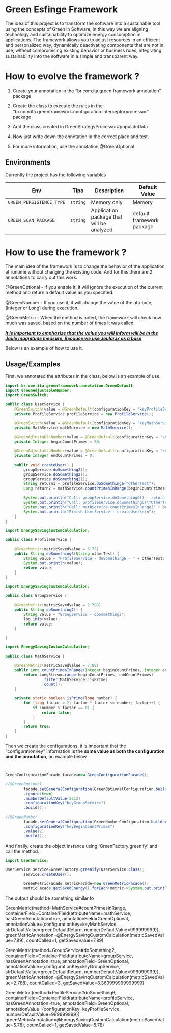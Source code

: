 # Green Esfinge Framework
The idea of this project is to transform the software into a sustainable tool using the concepts of Green in Software, in this way we are aligning technology and sustainability to optimize energy consumption in applications. The framework allows you to adjust resources in an efficient and personalized way, dynamically deactivating components that are not in use, without compromising existing behavior or business rules, integrating sustainability into the software in a simple and transparent way.

# How to evolve the framework ?

1. Create your annotation in the "br.com.ita.green framework.annotation" package

2. Create the class to execute the rules in the "br.com.ita.greenframework.configuration.interceptorprocessor" package

3. Add the class created in GreenStrategyProcessor#populateData

4. Now just write down the annotation in the correct place and test.

5. For more information, use the annotation @GreenOptional

## Environments

Currently the project has the following variables

| Env                      | Tipo     | Description                               | Default Value             |
|--------------------------|----------|-------------------------------------------|---------------------------|
| `GREEN_PERSISTENCE_TYPE` | `string` | Memory only                               | Memory                    | 
| `GREEN_SCAN_PACKAGE`     | `string` | Application package that will be analyzed | default framework package |

# How to use the framework ?

The main idea of the framework is to change the behavior of the application at runtime without changing the existing code. And for this there are 2 annotations to carry out this work.

@GreenOptional - If you enable it, it will ignore the execution of the current method and return a default value as you specified.

@GreenNumber - If you use it, it will change the value of the attribute, (Integer or Long) during execution.

@GreenMetric - When the method is noted, the framework will check how much was saved, based on the number of times it was called.

<ins>**_It is important to emphasize that the value you will inform will be in the Joule magnitude measure, Because we use [JoularJx](https://www.noureddine.org/research/joular/joularjx) as a base_**</ins>


Below is an example of how to use it.


## Usage/Examples

First, we annotated the attributes in the class, below is an example of use.

```java
import br.com.ita.greenframework.annotation.GreenDefault;
import GreenAdjustableNumber;
import GreenSwitch;

public class UserService {
    @GreenSwitch(value = @GreenDefault(configurationKey = "keyProfileService"))
    private ProfileService profileService = new ProfileService();

    @GreenSwitch(value = @GreenDefault(configurationKey = "keyMathService"))
    private MathService mathService = new MathService();

    @GreenAdjustableNumber(value = @GreenDefault(configurationKey = "keyBeginCountPrimes"))
    private Integer beginCountPrimes = 50;

    @GreenAdjustableNumber(value = @GreenDefault(configurationKey = "keyEndCountPrimes"))
    private Integer endCountPrimes = 0;

    public void createUser() {
        groupService.doSomething2();
        groupService.doSomething2();
        groupService.doSomething2();
        String return1 = profileService.doSomething6("OtherTest");
        Long return2 = mathService.countPrimesInRange(beginCountPrimes, endCountPrimes);

        System.out.println("Call: groupService.doSomething0() - return: void");
        System.out.println("Call: profileService.doSomething6(\"OtherTest\") - return: " + return1);
        System.out.println("Call: mathService.countPrimesInRange(" + beginCountPrimes + ", " + endCountPrimes + ") - return: " + return2);
        System.out.println("Finish UserService - createUser\n\n");
    }
}

import EnergySavingCustomCalculation;

public class ProfileService {

    @GreenMetric(metricSavedValue = 5.78)
    public String doSomething6(String otherTest) {
        String value = "ProfileService - doSomething6 - " + otherTest;
        System.out.println(value);
        return value;
    }
}

import EnergySavingCustomCalculation;

public class GroupService {

    @GreenMetric(metricSavedValue = 2.788)
    public String doSomething2() {
        String value = "GroupService - doSomething2";
        log.info(value);
        return value;
    }

}

import EnergySavingCustomCalculation;

public class MathService {

    @GreenMetric(metricSavedValue = 7.89)
    public Long countPrimesInRange(Integer beginCountPrimes, Integer endCountPrimes) {
        return LongStream.range(beginCountPrimes, endCountPrimes)
                .filter(MathService::isPrime)
                .count();
    }

    private static boolean isPrime(long number) {
        for (long factor = 2; factor * factor <= number; factor++) {
            if (number % factor == 0) {
                return false;
            }
        }
        return true;
    }
}

```
Then we create the configurations, it is important that the "configurationKey" information is the **same value as both the configuration and the annotation**, an example below

```java


GreenConfigurationFacade facade=new GreenConfigurationFacade();

//@GreenOptional
        facade.setGeneralConfiguration(GreenOptionalConfiguration.builder()
        .ignore(true)
        .numberDefaultValue(5612)
        .configurationKey("keyGroupService")
        .build());

//@GreenNumber
        facade.setGeneralConfiguration(GreenNumberConfiguration.builder()
        .configurationKey("keyBeginCountPrimes")
        .value(2)
        .build());
```
And finally, create the object instance using 'GreenFactory.greenify' and call the method.

```java
import UserService;

UserService service=GreenFactory.greenify(UserService.class);
        service.createUser();

        GreenMetricFacade metricFacade=new GreenMetricFacade();
        metricFacade.getSavedEnergy().forEach(metric->System.out.println(metric.toString()));
```
The output should be something similar to

GreenMetric(method=MathService#countPrimesInRange, containerField=ContainerField(attributeName=mathService, hasGreenAnnotation=true, annotationField=GreenOptional, annotationValue={configurationKey=keyMathService, strDefaultValue=greenDefaultReturn, numberDefaultValue=999999999}), greenMetricAnnotation=@EnergySavingCustomCalculation(metricSavedValue=7.89), countCalled=1, getSavedValue=7.89)


GreenMetric(method=GroupService#doSomething2, containerField=ContainerField(attributeName=groupService, hasGreenAnnotation=true, annotationField=GreenOptional, annotationValue={configurationKey=keyGroupService, strDefaultValue=greenDefaultReturn, numberDefaultValue=999999999}), greenMetricAnnotation=@EnergySavingCustomCalculation(metricSavedValue=2.788), countCalled=3, getSavedValue=8.363999999999999)


GreenMetric(method=ProfileService#doSomething6, containerField=ContainerField(attributeName=profileService, hasGreenAnnotation=true, annotationField=GreenOptional, annotationValue={configurationKey=keyProfileService, numberDefaultValue=999999999}), greenMetricAnnotation=@EnergySavingCustomCalculation(metricSavedValue=5.78), countCalled=1, getSavedValue=5.78)
